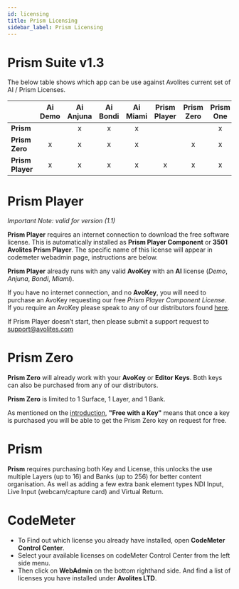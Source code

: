 ```yaml
---
id: licensing
title: Prism Licensing
sidebar_label: Prism Licensing
---
```


# Prism Suite v1.3

The below table shows which app can be use against Avolites current set of AI / Prism Licenses.

|             | Ai Demo  | Ai Anjuna | Ai Bondi | Ai Miami | Prism Player  | Prism Zero | Prism One | 
|-----------------|:--------:|:---------:|:--------:|:--------:|:-------------:|:----------:|:---------:|
| **Prism**       |          |     x     |    x     |    x     |               |            |    x      |
| **Prism Zero**  |    x     |     x     |    x     |    x     |               |     x      |    x      |
| **Prism Player**|    x     |     x     |    x     |    x     |       x       |     x      |    x      |

# Prism Player

_Important Note: valid for version (1.1)_

**Prism Player** requires an internet connection to download the free software license. This is automatically installed as **Prism Player Component** or **3501 Avolites Prism Player**. The specific name of this license will appear in codemeter webadmin page, instructions are below.

**Prism Player** already runs with any valid **AvoKey** with an **AI** license (_Demo_, _Anjuna_, _Bondi_, _Miami_).

If you have no internet connection, and no **AvoKey**, you will need to purchase an AvoKey requesting our free *Prism Player Component License*. If you require an AvoKey please speak to any of our distributors found [here](https://www.avolites.com/official-distributors).

If Prism Player doesn’t start, then please submit a support request to <a href="mailto:support@avolites.com?subject=Prism%20Zero:">support@avolites.com</a>

# Prism Zero

**Prism Zero** will already work with your **AvoKey** or **Editor Keys**. Both keys can also be purchased from any of our distributors.

**Prism Zero** is limited to 1 Surface, 1 Layer, and 1 Bank.

As mentioned on the [introduction](../zero/introduction), **"Free with a Key"** means that once a key is purchased you will be able to get the Prism Zero key on request for free.

# Prism

**Prism** requires purchasing both Key and License, this unlocks the use multiple Layers (up to 16) and Banks (up to 256) for better content organisation. As well as adding a few extra bank element types NDI Input, Live Input (webcam/capture card) and Virtual Return.

# CodeMeter

- To Find out which license you already have installed, open **CodeMeter Control Center**.
- Select your available licenses on codeMeter Control Center from the left side menu.
- Then click on **WebAdmin** on the bottom righthand side. And find a list of licenses you have installed under **Avolites LTD**.